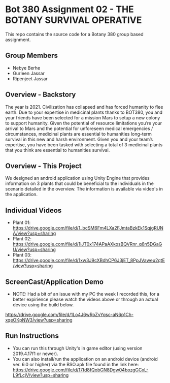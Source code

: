 # Bot 380 Assignment 02 - THE BOTANY SURVIVAL OPERATIVE
This repo contains the source code for a Botany 380 group based assignment.

## Group Members
- Nebye Berhe
- Gurleen Jassar
- Ripenjeet Jassar

## Overview - Backstory
The year is 2021. Civilization has collapsed and has forced humanity to flee earth. Due to your
expertise in medicinal plants thanks to BOT380, you and your friends have been selected for a mission
Mars to setup a new colony to support humanity. Given the potential of resource limitations you’re your
arrival to Mars and the potential for unforeseen medical emergencies / circumstances, medicinal plants
are essential to humanities long-term survival in this new and harsh environment. Given you and your
team’s expertise, you have been tasked with selecting a total of 3 medicinal plants that you think are
essential to humanities survival.

## Overview - This Project 
We designed an android application using Unity Engine that provides information on 3 plants that could be 
beneficial to the individuals in the scenario detailed in the overview.
The information is available via video's in the application.

## Individual Videos
 - Plant 01: https://drive.google.com/file/d/1_bcSM6Fm4LXa2FJmtaBzkEk1SqjgRUNA/view?usp=sharing
 - Plant 02: https://drive.google.com/file/d/1iJT0x174APaAXkosBQVRnr_q6n5DGaGU/view?usp=sharing 
 - Plant 03: https://drive.google.com/file/d/1xw3J9cXBdhCP6J3jET_8PpJVaweu2qtE/view?usp=sharing

## ScreenCast/Application Demo
 - NOTE: Had a bit of an issue with my PC the week I recorded this, for a better expirience please watch the videos above or through an actual device using the build below.

https://drive.google.com/file/d/1Lo4J6wRoZvYqsc-aN6p1Ch-xqeOKpNW3/view?usp=sharing 

## Run Instructions
- You can run this through Unity's in game editor (using version 2019.4.17f1 or newer).
- You can also install/run the application on an android device (android ver. 6.0 or higher) via the 
BSO.apk file found in the link here: https://drive.google.com/file/d/17fd8fQobGN8Dgw04bozgGCxL-L9fLcjV/view?usp=sharing 
